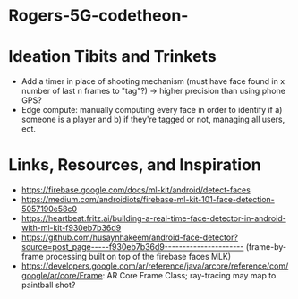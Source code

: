 # Rogers-5G-codetheon-

# Ideation Tibits and Trinkets
- Add a timer in place of shooting mechanism (must have face found in x number of last n frames to "tag"?) -> higher precision than using phone GPS?
- Edge compute: manually computing every face in order to identify if a) someone is a player and b) if they're tagged or not, managing all users, ect.


# Links, Resources, and Inspiration
- https://firebase.google.com/docs/ml-kit/android/detect-faces
- https://medium.com/androidiots/firebase-ml-kit-101-face-detection-5057190e58c0
- https://heartbeat.fritz.ai/building-a-real-time-face-detector-in-android-with-ml-kit-f930eb7b36d9
- https://github.com/husaynhakeem/android-face-detector?source=post_page-----f930eb7b36d9---------------------- (frame-by-frame processing built on top of the firebase faces MLK)
- https://developers.google.com/ar/reference/java/arcore/reference/com/google/ar/core/Frame: AR Core Frame Class; ray-tracing may map to paintball shot?
